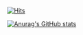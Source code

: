 [![Hits](https://hits.seeyoufarm.com/api/count/incr/badge.svg?url=https%3A%2F%2Fgithub.com%2FMCprotein&count_bg=%2379C83D&title_bg=%23555555&icon=&icon_color=%23E7E7E7&title=hits&edge_flat=false)](https://hits.seeyoufarm.com)

[![Anurag's GitHub stats](https://github-readme-stats.vercel.app/api?username=MCprotein&show_icons=true)](https://github.com/anuraghazra/github-readme-stats)
